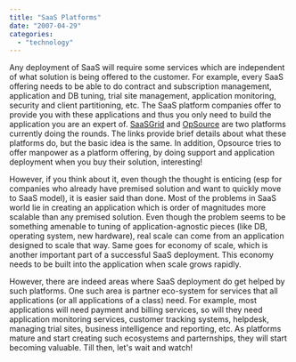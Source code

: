 ```yaml
---
title: "SaaS Platforms"
date: "2007-04-29"
categories: 
  - "technology"
---
```


Any deployment of SaaS will require some services which are independent of what solution is being offered to the customer. For example, every SaaS offering needs to be able to do contract and subscription management, application and DB tuning, trial site management, application monitoring, security and client partitioning, etc. The SaaS platform companies offer to provide you with these applications and thus you only need to build the application you are an expert of. [SaaSGrid](http://www.apprenda.com/saasgrid "SaaSGrid") and [OpSource](http://www.opsource.net/) are two platforms currently doing the rounds. The links provide brief details about what these platforms do, but the basic idea is the same. In addition, Opsource tries to offer manpower as a platform offering, by doing support and application deployment when you buy their solution, interesting!

However, if you think about it, even though the thought is enticing (esp for companies who already have premised solution and want to quickly move to SaaS model), it is easier said than done. Most of the problems in SaaS world lie in creating an application which is order of magnitudes more scalable than any premised solution. Even though the problem seems to be something amenable to tuning of application-agnostic pieces (like DB, operating system, new hardware), real scale can come from an application designed to scale that way. Same goes for economy of scale, which is another important part of a successful SaaS deployment. This economy needs to be built into the application when scale grows rapidly.

However, there are indeed areas where SaaS deployment do get helped by such platforms. One such area is partner eco-system for services that all applications (or all applications of a class) need. For example, most applications will need payment and billing services, so will they need application monitoring services, customer tracking systems, helpdesk, managing trial sites, business intelligence and reporting, etc. As platforms mature and start creating such ecosystems and parternships, they will start becoming valuable. Till then, let's wait and watch!

